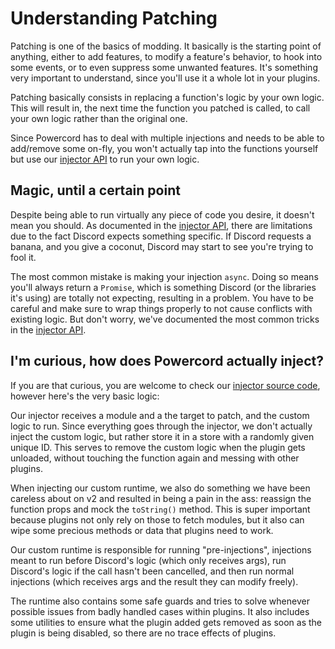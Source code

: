 <!--
  Copyright (c) 2020 aetheryx & Bowser65
  This work is licensed under a Creative Commons Attribution-NoDerivatives 4.0 International License.
  https://creativecommons.org/licenses/by-nd/4.0
-->

# Understanding Patching
Patching is one of the basics of modding. It basically is the starting point of anything, either to add features,
to modify a feature's behavior, to hook into some events, or to even suppress some unwanted features. It's something
very important to understand, since you'll use it a whole lot in your plugins.

Patching basically consists in replacing a function's logic by your own logic. This will result in, the next time
the function you patched is called, to call your own logic rather than the original one.

Since Powercord has to deal with multiple injections and needs to be able to add/remove some on-fly, you won't
actually tap into the functions yourself but use our [injector API](##plugin-api/injector) to run your own logic.

## Magic, until a certain point
Despite being able to run virtually any piece of code you desire, it doesn't mean you should. As documented in the
[injector API](##plugin-api/injector#injecting), there are limitations due to the fact Discord expects something
specific. If Discord requests a banana, and you give a coconut, Discord may start to see you're trying to fool it.

The most common mistake is making your injection `async`. Doing so means you'll always return a `Promise`, which
is something Discord (or the libraries it's using) are totally not expecting, resulting in a problem. You have to
be careful and make sure to wrap things properly to not cause conflicts with existing logic. But don't worry, we've
documented the most common tricks in the [injector API](##plugin-api/injector#injecting).

## I'm curious, how does Powercord actually inject?
If you are that curious, you are welcome to check our [injector source code](<!-- todo: link -->), however here's the
very basic logic:

Our injector receives a module and a the target to patch, and the custom logic to run. Since everything goes through
the injector, we don't actually inject the custom logic, but rather store it in a store with a randomly given unique
ID. This serves to remove the custom logic when the plugin gets unloaded, without touching the function again and
messing with other plugins.

When injecting our custom runtime, we also do something we have been careless about on v2 and resulted in being a pain
in the ass: reassign the function props and mock the `toString()` method. This is super important because plugins
not only rely on those to fetch modules, but it also can wipe some precious methods or data that plugins need to work.

Our custom runtime is responsible for running "pre-injections", injections meant to run before Discord's logic (which
only receives args), run Discord's logic if the call hasn't been cancelled, and then run normal injections (which
receives args and the result they can modify freely).

The runtime also contains some safe guards and tries to solve whenever possible issues from badly handled cases within
plugins. It also includes some utilities to ensure what the plugin added gets removed as soon as the plugin is being
disabled, so there are no trace effects of plugins.

